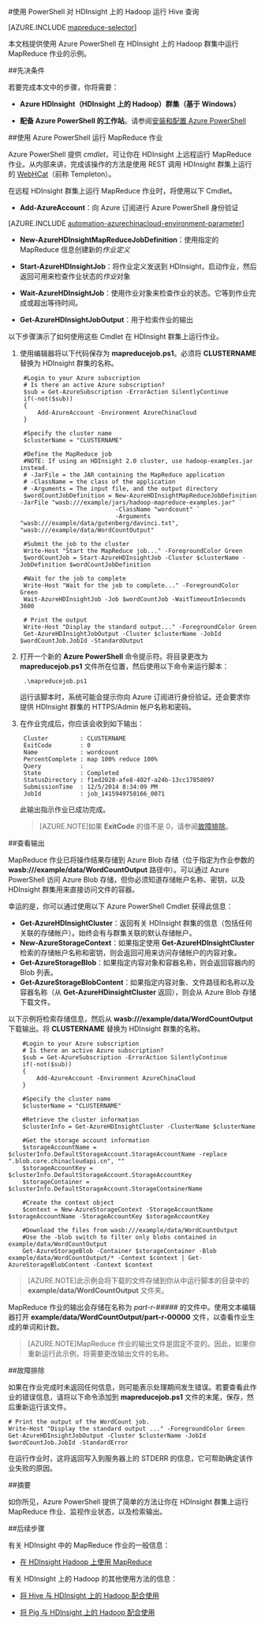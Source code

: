 <properties
   pageTitle="将 MapReduce 和 PowerShell 与 Hadoop 配合使用 | Azure"
   description="了解如何使用 PowerShell 在 HDInsight 上的 Hadoop 上远程运行 MapReduce 作业。"
   services="hdinsight"
   documentationCenter=""
   authors="Blackmist"
   manager="paulettm"
   editor="cgronlun"
	tags="azure-portal"/>

<tags
	ms.service="hdinsight"
	ms.date="02/04/2016"
	wacn.date="01/14/2016"/>

#使用 PowerShell 对 HDInsight 上的 Hadoop 运行 Hive 查询

[AZURE.INCLUDE [mapreduce-selector](../includes/hdinsight-selector-use-mapreduce.md)]

本文档提供使用 Azure PowerShell 在 HDInsight 上的 Hadoop 群集中运行 MapReduce 作业的示例。

##<a id="prereq"></a>先决条件

若要完成本文中的步骤，你将需要：

- **Azure HDInsight（HDInsight 上的 Hadoop）群集（基于 Windows）** 

- **配备 Azure PowerShell 的工作站**。请参阅[安装和配置 Azure PowerShell](/documentation/articles/powershell-install-configure)

##<a id="powershell"></a>使用 Azure PowerShell 运行 MapReduce 作业

Azure PowerShell 提供 *cmdlet*，可让你在 HDInsight 上远程运行 MapReduce 作业。从内部来讲，完成该操作的方法是使用 REST 调用 HDInsight 群集上运行的 [WebHCat](https://cwiki.apache.org/confluence/display/Hive/WebHCat)（前称 Templeton）。

在远程 HDInsight 群集上运行 MapReduce 作业时，将使用以下 Cmdlet。

* **Add-AzureAccount**：向 Azure 订阅进行 Azure PowerShell 身份验证

[AZURE.INCLUDE [automation-azurechinacloud-environment-parameter](../includes/automation-azurechinacloud-environment-parameter.md)]

* **New-AzureHDInsightMapReduceJobDefinition**：使用指定的 MapReduce 信息创建新的*作业定义*

* **Start-AzureHDInsightJob**：将作业定义发送到 HDInsight，启动作业，然后返回可用来检查作业状态的*作业*对象

* **Wait-AzureHDInsightJob**：使用作业对象来检查作业的状态。它等到作业完成或超出等待时间。

* **Get-AzureHDInsightJobOutput**：用于检索作业的输出

以下步骤演示了如何使用这些 Cmdlet 在 HDInsight 群集上运行作业。

1. 使用编辑器将以下代码保存为 **mapreducejob.ps1**。必须将 **CLUSTERNAME** 替换为 HDInsight 群集的名称。

		#Login to your Azure subscription
		# Is there an active Azure subscription?
		$sub = Get-AzureSubscription -ErrorAction SilentlyContinue
		if(-not($sub))
		{
		    Add-AzureAccount -Environment AzureChinaCloud
		}

		#Specify the cluster name
		$clusterName = "CLUSTERNAME"

		#Define the MapReduce job
		#NOTE: If using an HDInsight 2.0 cluster, use hadoop-examples.jar instead.
		# -JarFile = the JAR containing the MapReduce application
		# -ClassName = the class of the application
		# -Arguments = The input file, and the output directory
		$wordCountJobDefinition = New-AzureHDInsightMapReduceJobDefinition -JarFile "wasb:///example/jars/hadoop-mapreduce-examples.jar" `
		                          -ClassName "wordcount" `
		                          -Arguments "wasb:///example/data/gutenberg/davinci.txt", "wasb:///example/data/WordCountOutput"

		#Submit the job to the cluster
		Write-Host "Start the MapReduce job..." -ForegroundColor Green
		$wordCountJob = Start-AzureHDInsightJob -Cluster $clusterName -JobDefinition $wordCountJobDefinition

		#Wait for the job to complete
		Write-Host "Wait for the job to complete..." -ForegroundColor Green
		Wait-AzureHDInsightJob -Job $wordCountJob -WaitTimeoutInSeconds 3600

		# Print the output
		Write-Host "Display the standard output..." -ForegroundColor Green
		Get-AzureHDInsightJobOutput -Cluster $clusterName -JobId $wordCountJob.JobId -StandardOutput
            
2. 打开一个新的 **Azure PowerShell** 命令提示符。将目录更改为 **mapreducejob.ps1** 文件所在位置，然后使用以下命令来运行脚本：

		.\mapreducejob.ps1
    
    运行该脚本时，系统可能会提示你向 Azure 订阅进行身份验证。还会要求你提供 HDInsight 群集的 HTTPS/Admin 帐户名称和密码。

3. 在作业完成后，你应该会收到如下输出：

		Cluster         : CLUSTERNAME
		ExitCode        : 0
		Name            : wordcount
		PercentComplete : map 100% reduce 100%
		Query           :
		State           : Completed
		StatusDirectory : f1ed2028-afe8-402f-a24b-13cc17858097
		SubmissionTime  : 12/5/2014 8:34:09 PM
		JobId           : job_1415949758166_0071

	此输出指示作业已成功完成。

	> [AZURE.NOTE]如果 **ExitCode** 的值不是 0，请参阅[故障排除](#troubleshooting)。

##查看输出

MapReduce 作业已将操作结果存储到 Azure Blob 存储（位于指定为作业参数的 **wasb:///example/data/WordCountOutput** 路径中）。可以通过 Azure PowerShell 访问 Azure Blob 存储，但你必须知道存储帐户名称、密钥，以及 HDInsight 群集用来直接访问文件的容器。

幸运的是，你可以通过使用以下 Azure PowerShell Cmdlet 获得此信息：

* **Get-AzureHDInsightCluster**：返回有关 HDInsight 群集的信息（包括任何关联的存储帐户）。始终会有与群集关联的默认存储帐户。
* **New-AzureStorageContext**：如果指定使用 **Get-AzureHDInsightCluster** 检索的存储帐户名称和密钥，则会返回可用来访问存储帐户的内容对象。
* **Get-AzureStorageBlob**：如果指定内容对象和容器名称，则会返回容器内的 Blob 列表。
* **Get-AzureStorageBlobContent**：如果指定内容对象、文件路径和名称以及容器名称（从 **Get-AzureHDinsightCluster** 返回），则会从 Azure Blob 存储下载文件。

以下示例将检索存储信息，然后从 **wasb:///example/data/WordCountOutput** 下载输出。将 **CLUSTERNAME** 替换为 HDInsight 群集的名称。

		#Login to your Azure subscription
		# Is there an active Azure subscription?
		$sub = Get-AzureSubscription -ErrorAction SilentlyContinue
		if(-not($sub))
		{
		    Add-AzureAccount -Environment AzureChinaCloud
		}

		#Specify the cluster name
		$clusterName = "CLUSTERNAME"

		#Retrieve the cluster information
		$clusterInfo = Get-AzureHDInsightCluster -ClusterName $clusterName

		#Get the storage account information
		$storageAccountName = $clusterInfo.DefaultStorageAccount.StorageAccountName -replace ".blob.core.chinacloudapi.cn", ""
		$storageAccountKey = $clusterInfo.DefaultStorageAccount.StorageAccountKey
		$storageContainer = $clusterInfo.DefaultStorageAccount.StorageContainerName

		#Create the context object
		$context = New-AzureStorageContext -StorageAccountName $storageAccountName -StorageAccountKey $storageAccountKey

		#Download the files from wasb:///example/data/WordCountOutput
		#Use the -blob switch to filter only blobs contained in example/data/WordCountOutput
		Get-AzureStorageBlob -Container $storageContainer -Blob example/data/WordCountOutput/* -Context $context | Get-AzureStorageBlobContent -Context $context

> [AZURE.NOTE]此示例会将下载的文件存储到你从中运行脚本的目录中的 **example/data/WordCountOutput** 文件夹。

MapReduce 作业的输出会存储在名称为 *part-r-#####* 的文件中。使用文本编辑器打开 **example/data/WordCountOutput/part-r-00000** 文件，以查看作业生成的单词和计数。

> [AZURE.NOTE]MapReduce 作业的输出文件是固定不变的。因此，如果你重新运行此示例，将需要更改输出文件的名称。

##<a id="troubleshooting"></a>故障排除

如果在作业完成时未返回任何信息，则可能表示处理期间发生错误。若要查看此作业的错误信息，请将以下命令添加到 **mapreducejob.ps1** 文件的末尾，保存，然后重新运行该文件。

	# Print the output of the WordCount job.
	Write-Host "Display the standard output ..." -ForegroundColor Green
	Get-AzureHDInsightJobOutput -Cluster $clusterName -JobId $wordCountJob.JobId -StandardError

在运行作业时，这将返回写入到服务器上的 STDERR 的信息，它可帮助确定该作业失败的原因。

##<a id="summary"></a>摘要

如你所见，Azure PowerShell 提供了简单的方法让你在 HDInsight 群集上运行 MapReduce 作业、监视作业状态，以及检索输出。

##<a id="nextsteps"></a>后续步骤

有关 HDInsight 中的 MapReduce 作业的一般信息：

* [在 HDInsight Hadoop 上使用 MapReduce](/documentation/articles/hdinsight-use-mapreduce)

有关 HDInsight 上的 Hadoop 的其他使用方法的信息：

* [将 Hive 与 HDInsight 上的 Hadoop 配合使用](/documentation/articles/hdinsight-use-hive)

* [将 Pig 与 HDInsight 上的 Hadoop 配合使用](/documentation/articles/hdinsight-use-pig)

<!---HONumber=Mooncake_1207_2015-->